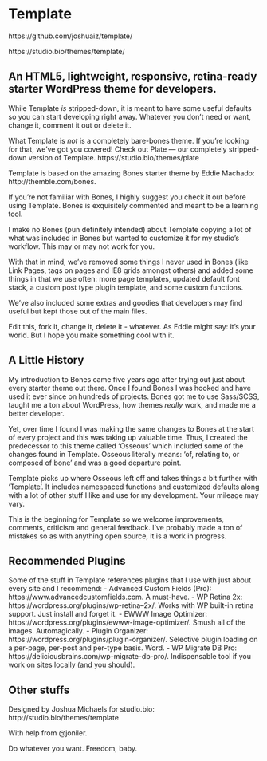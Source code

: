 <!DOCTYPE html>
<html>
<head>
	<meta charset="utf-8"/>
</head>
<body>
<h1 id="template">Template</h1>

<p>https://github.com/joshuaiz/template/</p>

<p>https://studio.bio/themes/template/</p>

<h2 id="anhtml5lightweightresponsiveretina-readystarterwordpressthemefordevelopers.">An HTML5, lightweight, responsive, retina-ready starter WordPress theme for developers.</h2>

<p>While Template <em>is</em> stripped-down, it is meant to have some useful defaults so you can start developing right away. Whatever you don&#8217;t need or want, change it, comment it out or delete it.</p>

<p>What Template is <em>not</em> is a completely bare-bones theme. If you&#8217;re looking for that, we&#8217;ve got you covered! Check out Plate — our completely stripped-down version of Template. https://studio.bio/themes/plate</p>

<p>Template is based on the amazing Bones starter theme by Eddie Machado: http://themble.com/bones.</p>

<p>If you&#8217;re not familiar with Bones, I highly suggest you check it out before using Template. Bones is exquisitely commented and meant to be a learning tool.</p>

<p>I make no Bones (pun definitely intended) about Template copying a lot of what was included in Bones but wanted to customize it for my studio&#8217;s workflow. This may or may not work for you.</p>

<p>With that in mind, we&#8217;ve removed some things I never used in Bones (like Link Pages, tags on pages and IE8 grids amongst others) and added some things in that we use often: more page templates, updated default font stack, a custom post type plugin template, and some custom functions.</p>

<p>We&#8217;ve also included some extras and goodies that developers may find useful but kept those out of the main files.</p>

<p>Edit this, fork it, change it, delete it - whatever. As Eddie might say: it&#8217;s your world. But I hope you make something cool with it.</p>

<h2 id="alittlehistory">A Little History</h2>

<p>My introduction to Bones came five years ago after trying out just about every starter theme out there. Once I found Bones I was hooked and have used it ever since on hundreds of projects. Bones got me to use Sass/SCSS, taught me a ton about WordPress, how themes <em>really</em> work, and made me a better developer.</p>

<p>Yet, over time I found I was making the same changes to Bones at the start of every project and this was taking up valuable time. Thus, I created the predecessor to this theme called &#8216;Osseous&#8217; which included some of the changes found in Template. Osseous literally means: &#8216;of, relating to, or composed of bone&#8217; and was a good departure point.</p>

<p>Template picks up where Osseous left off and takes things a bit further with &#8216;Template&#8217;. It includes namespaced functions and customized defaults along with a lot of other stuff I like and use for my development. Your mileage may vary.</p>

<p>This is the beginning for Template so we welcome improvements, comments, criticism and general feedback. I&#8217;ve probably made a ton of mistakes so as with anything open source, it is a work in progress.</p>

<h2 id="recommendedplugins">Recommended Plugins</h2>

<p>Some of the stuff in Template references plugins that I use with just about every site and I recommend:
- Advanced Custom Fields (Pro): https://www.advancedcustomfields.com. A must-have.
- WP Retina 2x: https://wordpress.org/plugins/wp-retina&#8211;2x/. Works with WP built-in retina support. Just install and forget it.
- EWWW Image Optimizer: https://wordpress.org/plugins/ewww-image-optimizer/. Smush all of the images. Automagically.
- Plugin Organizer: https://wordpress.org/plugins/plugin-organizer/. Selective plugin loading on a per-page, per-post and per-type basis. Word.
- WP Migrate DB Pro: https://deliciousbrains.com/wp-migrate-db-pro/. Indispensable tool if you work on sites locally (and you should).</p>

<h2 id="otherstuffs">Other stuffs</h2>

<p>Designed by Joshua Michaels for studio.bio: http://studio.bio/themes/template</p>

<p>With help from @joniler.</p>

<p>Do whatever you want. Freedom, baby.</p>

</body>
</html>
